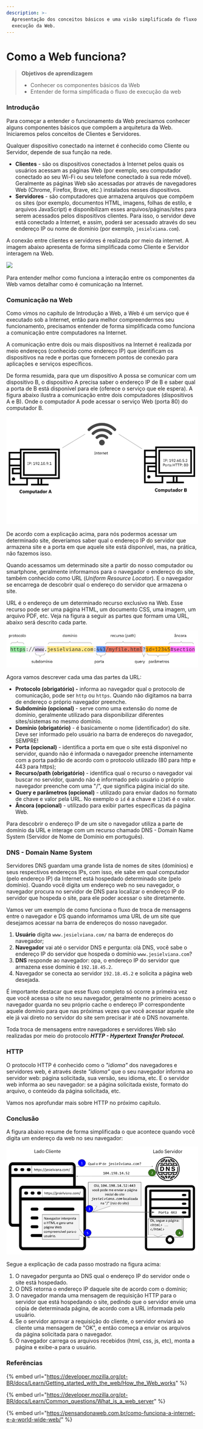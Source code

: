 ```yaml
---
description: >-
  Apresentação dos conceitos básicos e uma visão simplificada do fluxo de
  execução da Web.
---
```


# Como a Web funciona?

> **Objetivos de aprendizagem**
>
> * Conhecer os componentes básicos da Web
> * Entender de forma simplificada o fluxo de execução da web

### Introdução

Para começar a entender o funcionamento da Web precisamos conhecer alguns componentes básicos que compõem a arquitetura da Web. Iniciaremos pelos conceitos de Clientes e Servidores.

Qualquer dispositivo conectado na internet é conhecido como Cliente ou Servidor, depende de sua função na rede.

* **Clientes** - são os dispositivos conectados à Internet pelos quais os usuários acessam as páginas Web (por exemplo, seu computador conectado ao seu Wi-Fi ou seu telefone conectado à sua rede móvel). Geralmente as páginas Web são acessadas por através de navegadores Web (Chrome, Firefox, Brave, etc.) instalados nesses dispositivos.
* **Servidores** - são computadores que armazena arquivos que compõem os sites (por exemplo, documentos HTML, imagens, folhas de estilo, e arquivos JavaScript) e disponibilizam esses arquivos/páginas/sites para serem acessados pelos dispositivos clientes. Para isso, o servidor deve está conectado a Internet, e assim, poderá ser acessado através do seu endereço IP ou nome de domínio (por exemplo, `jesielviana.com`).&#x20;

A conexão entre clientes e servidores é realizada por meio da internet. A imagem abaixo apresenta de forma simplificada como Cliente e Servidor interagem na Web.

![](https://lh3.googleusercontent.com/OrHDa8WZjfLZtfm3O1SrqMcXAhSxYYRMCM1PqtBMaqH19u4PDTK-h9rfd8EJ\_tMCaDqNtl4EPioskrvFq-oIMTSfWA\_HlTd8WgVdPxnNJnazS2Om6y9rUw5ahmfk-vN9lmo0)

Para entender melhor como funciona a interação entre os componentes da Web vamos detalhar como é comunicação na Internet.

### Comunicação na Web

Como vimos no capítulo de Introdução a Web, a Web é um serviço que é executado sob a Internet, então para melhor compreendermos seu funcionamento,  precisamos entender de forma simplificada como funciona a comunicação entre computadores na Internet.

A comunicação entre dois ou mais dispositivos na Internet é realizada por meio endereços (conhecido como endereço IP) que identificam os dispositivos na rede e portas que fornecem pontos de conexão para aplicações e serviços específicos.&#x20;

De forma resumida, para que um dispositivo A possa se comunicar com um dispositivo B, o dispositivo A precisa saber o endereço IP de B e saber qual a porta de B está disponível para ele (oferece o serviço que ele espera). A figura abaixo ilustra a comunicação entre dois computadores (dispositivos A e B). Onde o computador A pode acessar o serviço Web (porta 80) do computador B.&#x20;

![Comunicação entre dois computadores via Internet](../.gitbook/assets/conexao-na-web.png)

De acordo com a explicação acima, para nós podermos acessar um determinado site, deveríamos saber qual o endereço IP do servidor que armazena site e a porta em que aquele site está disponível, mas, na prática, não fazemos isso.

Quando acessamos um determinado site a partir do nosso computador ou smartphone, geralmente informamos para o navegador o endereço do site, também conhecido como URL (_Uniform Resource Locator_). E o navegador se encarrega de descobrir qual o endereço do servidor que armazena o site.&#x20;

URL é  o endereço de um determinado recurso exclusivo na Web. Esse recurso pode ser uma página HTML, um documento CSS, uma imagem, um arquivo PDF, etc. Veja na figura a seguir as partes que formam uma URL, abaixo será descrito cada parte.

![Partes que compõe uma URL](../.gitbook/assets/url.png)

Agora vamos descrever cada uma das partes da URL:

* **Protocolo (obrigatório) -** informa ao navegador qual o protocolo de comunicação, pode ser `http` ou `https`. Quando não digitamos na barra de endereço o próprio navegador preenche.
* **Subdomínio (opcional)** - serve como uma extensão do nome de domínio, geralmente utilizado para disponibilizar diferentes sites/sistemas no mesmo domínio.
* **Domínio (obrigatório)** - é basicamente o nome (identificador) do site. Deve ser informado pelo usuário na barra de endereços do navegador, SEMPRE!
* **Porta (opcional)** - identifica a porta em que o site está disponível no servidor, quando não é informada o navegador preenche internamente com a porta padrão de acordo com o protocolo utilizado (80 para http e 443 para https);
* **Recurso/path (obrigatório)** - identifica qual o recurso o navegador vai buscar no servidor, quando não é informado pelo usuário o próprio navegador preenche com uma "/", que significa página inicial do site.
* **Query e parâmetros (opcional)** - utilizado para enviar dados no formato de chave e valor pela URL. No exemplo o `id` é a chave e `12345` é o valor.
* **Âncora (opcional)** - utilizado para exibir partes específicas da página Web.

Para descobrir o endereço IP de um site o navegador utiliza a parte de domínio da URL e  interage com um recurso chamado DNS - Domain Name System (Servidor de Nome de Domínio em português).

### DNS - Domain Name System

Servidores DNS guardam uma grande lista de nomes de sites (domínios) e seus respectivos endereços IPs, com isso, ele sabe em qual computador (pelo endereço IP) da Internet está hospedado determinado site (pelo domínio).  Quando você digita um endereço web no seu navegador, o navegador procura no servidor de DNS para localizar o endereço IP do servidor que hospeda o site, para ele poder acessar o site diretamente. &#x20;

Vamos ver um exemplo de como funciona o fluxo de troca de mensagens entre o navegador e DS quando informamos uma URL de um site que desejamos acessar na barra de endereços do nosso navegador.

1. **Usuário** digita `www.jesielviana.com/` na barra de endereços do navegador;&#x20;
2. **Navegador** vai até o servidor DNS e pergunta:  olá DNS, você sabe o endereço IP do servidor que hospeda o domínio `www.jesielviana.com`?
3. **DNS** responde ao navegador: opa, o endereço IP do servidor que armazena esse domínio é `192.18.45.2`.
4. Navegador se conecta ao servidor `192.18.45.2` e solicita a página web desejada.

É importante destacar que esse fluxo completo só ocorre a primeira vez que você acessa o site no seu navegador, geralmente no primeiro acesso o navegador guarda no seu próprio cache o endereço IP correspondente aquele domínio para que nas próximas vezes que você acessar aquele site ele já vai direto no servidor do site sem precisar ir até o DNS novamente.&#x20;

Toda troca de mensagens entre navegadores e servidores Web são realizadas por meio do protocolo _**HTTP - Hypertext Transfer Protocol.**_&#x20;

### HTTP

O protocolo HTTP é conhecido como o _"idioma"_ dos navegadores e servidores web, é através deste _"idioma"_ que o seu navegador informa ao servidor web: página solicitada, sua versão, seu idioma, etc. E o servidor web informa ao seu navegador: se a página solicitada existe, formato do arquivo, o conteúdo da página solicitada, etc.

Vamos nos aprofundar mais sobre HTTP no próximo capítulo.&#x20;

### Conclusão

A figura abaixo resume de forma simplificada o que acontece quando você digita um endereço da web no seu navegador:

![Fluxo de mensagens ao acessar uma página Web](../.gitbook/assets/fluxo-web.png)

Segue a explicação de cada passo mostrado na figura acima:

1. O navegador pergunta ao DNS qual o endereço IP do servidor onde o site está hospedado.
2. O DNS retorna o endereço IP daquele site de acordo com o domínio;
3. O navegador manda uma mensagem de requisição HTTP para o servidor que está hospedando o site, pedindo que o servidor envie uma cópia de determinada página, de acordo com a URL informada pelo usuário.
4. Se o servidor aprovar a requisição do cliente, o servidor enviará ao cliente uma mensagem de "OK",  e então começa a enviar os arquivos da página solicitada para o navegador.
5. O navegador carrega os arquivos recebidos (html, css, js, etc), monta a página e exibe-a para o usuário.

### Referências&#x20;

{% embed url="https://developer.mozilla.org/pt-BR/docs/Learn/Getting_started_with_the_web/How_the_Web_works" %}

{% embed url="https://developer.mozilla.org/pt-BR/docs/Learn/Common_questions/What_is_a_web_server" %}

{% embed url="https://pensandonaweb.com.br/como-funciona-a-internet-e-a-world-wide-web/" %}

